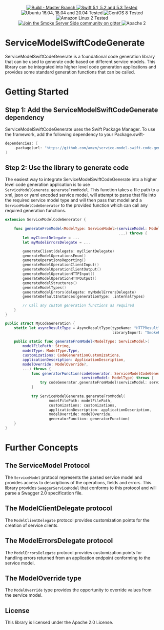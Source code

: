 <p align="center">
<a href="https://travis-ci.com/amzn/service-model-swift-code-generate">
<img src="https://travis-ci.com/amzn/service-model-swift-code-generate.svg?branch=master" alt="Build - Master Branch">
</a>
<a href="http://swift.org">
<img src="https://img.shields.io/badge/swift-5.1|5.2|5.3-orange.svg?style=flat" alt="Swift 5.1, 5.2 and 5.3 Tested">
</a>
<img src="https://img.shields.io/badge/ubuntu-16.04|18.04|20.04-yellow.svg?style=flat" alt="Ubuntu 16.04, 18.04 and 20.04 Tested">
<img src="https://img.shields.io/badge/CentOS-8-yellow.svg?style=flat" alt="CentOS 8 Tested">
<img src="https://img.shields.io/badge/AmazonLinux-2-yellow.svg?style=flat" alt="Amazon Linux 2 Tested">
<a href="https://gitter.im/SmokeServerSide">
<img src="https://img.shields.io/badge/chat-on%20gitter-ee115e.svg?style=flat" alt="Join the Smoke Server Side community on gitter">
</a>
<img src="https://img.shields.io/badge/license-Apache2-blue.svg?style=flat" alt="Apache 2">
</p>

# ServiceModelSwiftCodeGenerate

ServiceModelSwiftCodeGenerate is a foundational code generation library that can be used
to generate code based on different service models. This library can be integrated into
higher level code generation applications and provides some standard generation functions that can
be called.

# Getting Started

## Step 1: Add the ServiceModelSwiftCodeGenerate dependency

ServiceModelSwiftCodeGenerate uses the Swift Package Manager. To use the framework, add the following dependency
to your Package.swift-

```swift
dependencies: [
    .package(url: "https://github.com/amzn/service-model-swift-code-generate.git", .upToNextMajor(from: "0.1.0"))
]
```

## Step 2: Use the library to generate code

The easiest way to integrate ServiceModelSwiftCodeGenerate into a higher level code generation application is to use
`ServiceModelGenerate.generateFromModel`. This function takes a file path to a xml, json or yaml encoded service model,
will attempt to parse that file into the required service model type and will then pass that model and a `ServiceModelCodeGenerator`
to the provided function which can call any required generation functions.

```swift
extension ServiceModelCodeGenerator {
    
    func generateFromModel<ModelType: ServiceModel>(serviceModel: ModelType,
                                                    ...) throws {
        let myClientDelegate = ...
        let myModelErrorsDelegate = ...

        generateClient(delegate: myClientDelegate)
        generateModelOperationsEnum()
        generateOperationsReporting()
        generateModelOperationClientInput()
        generateModelOperationClientOutput()
        generateModelOperationHTTPInput()
        generateModelOperationHTTPOutput()
        generateModelStructures()
        generateModelTypes()
        generateModelErrors(delegate: myModelErrorsDelegate)
        generateDefaultInstances(generationType: .internalTypes)

        // Call any custom generation functions as required
    }
}

public struct MyCodeGeneration {
    static let asyncResultType = AsyncResultType(typeName: "HTTPResult",
                                                 libraryImport: "SmokeHTTPClient")
    
    public static func generateFromModel<ModelType: ServiceModel>(
        modelFilePath: String,
        modelType: ModelType.Type,
        customizations: CodeGenerationCustomizations,
        applicationDescription: ApplicationDescription,
        modelOverride: ModelOverride?,
        ...) throws {
            func generatorFunction(codeGenerator: ServiceModelCodeGenerator,
                                   serviceModel: ModelType) throws {
                try codeGenerator.generateFromModel(serviceModel: serviceModel, ...)
            }
        
            try ServiceModelGenerate.generateFromModel(
                    modelFilePath: modelFilePath,
                    customizations: customizations,
                    applicationDescription: applicationDescription,
                    modelOverride: modelOverride,
                    generatorFunction: generatorFunction)
    }
}
```

# Further Concepts

## The ServiceModel Protocol

The `ServiceModel` protocol represents the parsed service model and provides access to descriptions of
the operations, fields and errors. This library provides `SwaggerServiceModel` that conforms to this protocol
and will parse a Swagger 2.0 specification file.

## The ModelClientDelegate protocol

The `ModelClientDelegate` protocol provides customization points for the creation of service clients.

## The ModelErrorsDelegate protocol

The `ModelErrorsDelegate` protocol provides customization points for handling errors returned from an application endpoint conforming to the service model.

## The ModelOverride type

The `ModelOverride` type provides the opportunity to override values from the service model.

## License

This library is licensed under the Apache 2.0 License.
